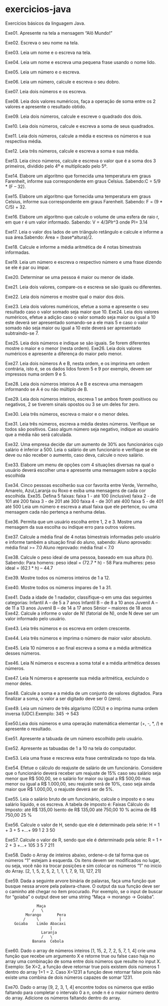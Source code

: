 # exercicios-java
Exercícios básicos da linguagem Java.

Exe01. Apresente na tela a mensagem “Alô Mundo!”

Exe02. Escreva o seu nome na tela.

Exe03. Leia um nome e o escreva na tela.

Exe04. Leia um nome e escreva uma pequena frase usando o nome lido.

Exe05. Leia um número e o escreva.

Exe06. Leia um número, calcule e escreva o seu dobro.

Exe07. Leia dois números e os escreva.

Exe08. Leia dois valores numéricos, faça a operação de soma entre os 2 valores e apresente o resultado obtido.

Exe09. Leia dois números, calcule e escreve o quadrado dos dois.

Exe10. Leia dois números, calcule e escreva a soma de seus quadrados.

Exe11. Leia dois números, calcule a média e escreva os números e sua respectiva média.

Exe12. Leia três números, calcule e escreva a soma e sua média.

Exe13. Leia cinco números, calcule e escreva o valor que é a soma dos 3 primeiros, dividido pelo 4º e multiplicado pelo 5º.

Exe14. Elabore um algoritmo que fornecida uma temperatura em graus Farenheit, informe sua correspondente em graus Celsius. Sabendo:C = 5/9 * (F – 32).

Exe15. Elabore um algoritmo que fornecida uma temperatura em graus Celsius, informe sua correspondente em graus Farenheit. Sabendo: F = (9 * C/5) + 32.

Exe16. Elabore um algoritmo que calcule o volume de uma esfera de raio r, em que r é um valor informado. Sabendo: V = 4/3*PI*r^3 onde PI= 3.14

Exe17. Leia o valor dos lados de um triângulo retângulo e calcule e informe a sua área.Sabendo: Área = (base*altura)/2.

Exe18. Calcule e informe a média aritmética de 4 notas bimestrais informadas.

Exe19. Leia um número e escreva o respectivo número e uma frase dizendo se ele é par ou ímpar.

Exe20. Determinar se uma pessoa é maior ou menor de idade.

Exe21. Leia dois valores, compare-os e escreva se são iguais ou diferentes.

Exe22. Leia dois números e mostre qual o maior dos dois.

Exe23. Leia dois valores numéricos, efetue a soma e apresente o seu resultado caso o valor somado seja maior que 10.
Exe24. Leia dois valores numéricos, efetue a adição caso o valor somado seja maior ou igual a 10 este deverá ser apresentado somando-se a ele mais 5 e caso o valor somado não seja maior ou igual a 10 este deverá ser apresentado subtraindo-se 7.

Exe25. Leia dois números e indique se são iguais. Se forem diferentes mostre o maior e o menor (nesta ordem).
Exe26. Leia dois valores numéricos e apresente a diferença do maior pelo menor.

Exe27. Leia dois números A e B, nesta ordem, e os imprima em ordem contrária, isto é, se os dados lidos forem 5 e 9 por exemplo, devem ser impressos numa ordem 9 e 5.

Exe28. Leia dois números inteiros A e B e escreva uma mensagem informando se A é ou não múltiplo de B.

Exe29. Leia dois números inteiros, escreva 1 se ambos forem positivos ou negativos, 2 se tiverem sinais opostos ou 3 se um deles for zero.

Exe30. Leia três números, escreva o maior e o menor deles.

Exe31. Leia três números, escreva a média destes números. Verifique se todos são positivos. Caso algum número seja negativo, indique ao usuário que a média não será calculada.

Exe32. Uma empresa decide dar um aumento de 30% aos funcionários cujo salário é inferior a 500. Leia o salário de um funcionário e verifique se ele deve ou não receber o aumento, caso deva, calcule o novo salário.

Exe33. Elabore um menu de opções com 4 situações diversas na qual o usuário deverá escolher uma e apresente uma mensagem sobre a opção escolhida 

Exe34. Cinco pessoas escolherão sua cor favorita entre Verde, Vermelho, Amarelo, Azul,Laranja ou Roxo e exiba uma mensagens de cada cor escolhida.
Exe35. Defina 5 faixas: 
faixa 1 - até 100 (inclusive) 
faixa 2 - de 101 até 200 
faixa 3 - de 201 até 300 
faixa 4 - de 301 até 400 
faixa 5 - de 401 até 500
Leia um número e escreva a atual faixa que ele pertence, ou uma mensagem cada não pertença a nenhuma delas.

Exe36. Permita que um usuário escolha entre 1, 2 e 3. Mostre uma mensagem da sua escolha ou indique erro para outros valores.

Exe37. Calcule a média final de 4 notas bimestrais informadas pelo usuário e informe também a situação final do aluno, sabendo:
Aluno aprovado:   média final >= 7.0
Aluno reprovado:  média final < 7.0

Exe38. Calcule o peso ideal de uma pessoa, baseado em sua altura (h). Sabendo:
Para homens:       peso ideal = (72.7 * h) - 58
Para mulheres:     peso ideal = (62.1 * h) – 44.7

Exe39. Mostre todos os números inteiros de 1 a 12.

Exe40. Mostre todos os números ímpares de 1 a 31.

Exe41. Dada a idade de 1 nadador, classifique-o em uma das seguintes categorias:
Infantil A – de 5 a 7 anos
Infantil B – de 8 a 10 anos
Juvenil A – de 11 a 13 anos
Juvenil B – de 14 a 17 anos
Sênior – maiores de 18 anos
Exe42.   Calcule a informe o valor de N! (fatorial de N), onde N deve ser um valor informado pelo usuário.

Exe43. Leia três números e os escreva em ordem crescente.

Exe44. Leia três números e imprima o número de maior valor absoluto.

Exe45. Leia 10 números e ao final escreva a soma e a média aritmética desses números.

Exe46. Leia N números e escreva a soma total e a média aritmética desses números.

Exe47. Leia N números e apresente sua média aritmética, excluindo o menor deles.

Exe48.   Calcule a soma e a média de um conjunto de valores digitados. Para finalizar a soma, o valor a ser digitado deve ser 0 (zero).

Exe49.   Leia um número de três algarismo (CDU) e o imprima numa ordem inversa (UDC).Exemplo: 345 -> 543

Exe50.Leia dois números e uma operação matemática elementar (+, -, *, /) e apresente o resultado.

Exe51.   Apresente a tabuada de um número escolhido pelo usuário.

Exe52. Apresente as tabuadas de 1 a 10 na tela do computador.

Exe53. Leia uma frase e rescreva esta frase centralizada no topo da tela.

Exe54. Efetue o cálculo do reajuste de salário de um funcionário. Considere que o funcionário deverá receber um reajuste de 15% caso seu salário seja menor que R$ 500,00, se o salário for maior ou igual a R$ 500,00 mas menor ou igual a R$ 1.000,00, seu reajuste será de 10%, caso seja ainda maior que R$ 1.000,00, o reajuste deverá ser de 5%.

Exe55. Leia o salário bruto de um funcionário, calcule o imposto e o seu salário líquido, e os escreva. A tabela de imposto é:
Faixas Cálculo do Imposto:
até R$ 135,00                             Isento
de  R$ 135,00 até 750,00       10 % 
acima de R$ 750,00                 25 %

Exe56. Calcule o valor de H, sendo que ele é determinado pela série:
H =  1 + 3 + 5 +...+ 99
     1   2   3       50

Exe57.   Calcule o valor de R, sendo que ele é determinado pela série:
R =  1 + 2 + 3 +...+ 105
     3   5   7       211
     
Exe58. Dado o Array de inteiros abaixo, ordene-o de tal forma que os números “1” estejam à esquerda. Os itens devem ser modificados no lugar, ou seja, você não ira trocar posições e sim colocar os números “1” no inicio do Array.
[2, 1, 5, 2, 5, 2, 1, 1, 1, 7, 9, 13, 127, 21]

Exe59. Dada a seguinte arvore binária de palavras, faça uma função que busque nessa arvore pela palavra-chave. O output da sua função deve ser o caminho até chegar no item procurado. Por exemplo, se o input de buscar for “goiaba” o output deve ser uma string “Maça -> morango -> Goiaba”.

				  Maça
				/	\
		     Morango       Pera
		    /     \	        |	
	    Goiaba	  Limão	Abacaxi
				        |
					Laranja	
					/	\
				Banana	Cebola

Exe60. Dado o array de números inteiros [1, 15, 2, 7, 2, 5, 7, 1, 4] crie uma função que recebe um argumento X e retorne true ou false caso haja no array uma combinação de soma entre dois números que resulte no input X. Exemplo: Se X=2, a função deve retornar true pois existem dois números 1 dentro do array 1+1 = 2. Caso X=1231 a função deve retornar false pois não existe uma combina de dois números capazes de somar 1231.

Exe70. Dado o array [9, 2, 3, 1, 4] encontre todos os números que estão faltando para completar o intervalo 0 a n, onde n é o maior número dentro do array. Adicione os números faltando dentro do array. 
